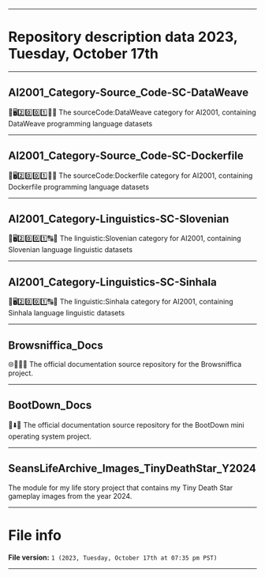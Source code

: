 
***

# Repository description data 2023, Tuesday, October 17th

---

## AI2001_Category-Source_Code-SC-DataWeave

🧠️🖥️2️⃣️0️⃣️0️⃣️1️⃣️💾️📜️ The sourceCode:DataWeave category for AI2001, containing DataWeave programming language datasets

---

## AI2001_Category-Source_Code-SC-Dockerfile

🧠️🖥️2️⃣️0️⃣️0️⃣️1️⃣️💾️📜️ The sourceCode:Dockerfile category for AI2001, containing Dockerfile programming language datasets

---

## AI2001_Category-Linguistics-SC-Slovenian

🧠️🖥️2️⃣️0️⃣️0️⃣️1️⃣️🔠️🔢️ The linguistic:Slovenian category for AI2001, containing Slovenian language linguistic datasets

---

## AI2001_Category-Linguistics-SC-Sinhala

🧠️🖥️2️⃣️0️⃣️0️⃣️1️⃣️🔠️🔢️ The linguistic:Sinhala category for AI2001, containing Sinhala language linguistic datasets

---

## Browsniffica_Docs

🌐️👃️🐽️📖️ The official documentation source repository for the Browsniffica project.

---

## BootDown_Docs

🥾️⬇️📖️ The official documentation source repository for the BootDown mini operating system project.

---

## SeansLifeArchive_Images_TinyDeathStar_Y2024

The module for my life story project that contains my Tiny Death Star gameplay images from the year 2024. 

***

# File info

**File version:** `1 (2023, Tuesday, October 17th at 07:35 pm PST)`

***

